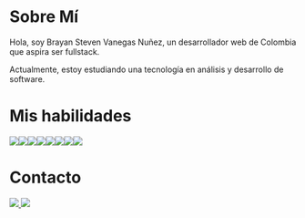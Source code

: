 <h1>Sobre Mí</h1>
<p>Hola, soy Brayan Steven Vanegas Nuñez, un desarrollador web de Colombia que aspira ser fullstack.</p>
<p>Actualmente, estoy estudiando una tecnología en análisis y desarrollo de software.</p>
<h1>Mis habilidades</h1>
<div style="display:flex" >
  <img src="https://img.shields.io/badge/Spring%20Boot-8ac725?logoColor=white&style=for-the-badge">
  <img src="https://img.shields.io/badge/JAVA-25c79f?logoColor=white&style=for-the-badge">
  <img src="https://img.shields.io/badge/ANGULAR-c72525?logoColor=white&style=for-the-badge">
  <img src="https://img.shields.io/badge/HTML-7825c7?logoColor=white&style=for-the-badge">
  <img src="https://img.shields.io/badge/CSS-c78825?logoColor=white&style=for-the-badge">
  <img src="https://img.shields.io/badge/Nest%20Js-c72567?logoColor=white&style=for-the-badge">
  <img src="https://img.shields.io/badge/TypeScript-c7c025?logoColor=white&style=for-the-badge">
  <img src="https://img.shields.io/badge/SQL-2577c7?logoColor=white&style=for-the-badge">

</div>

<h1>Contacto</h1>

<a href="mailto:vanegitas.net@gmail.com">
  <img src="https://img.shields.io/badge/Gmail-da0000?logoColor=white&style=for-the-badge">
</a>
<a href="https://www.linkedin.com/in/brayan-steven-vanegas-nu%C3%B1ez-9358a3255/">
  <img src="https://img.shields.io/badge/LinkedIn-006ada?logoColor=white&style=for-the-badge">
</a>



<!--
**Branstivenson/Branstivenson** is a ✨ _special_ ✨ repository because its `README.md` (this file) appears on your GitHub profile.

Here are some ideas to get you started:

- 🔭 I’m currently working on ...
- 🌱 I’m currently learning ...
- 👯 I’m looking to collaborate on ...
- 🤔 I’m looking for help with ...
- 💬 Ask me about ...
- 📫 How to reach me: ...
- 😄 Pronouns: ...
- ⚡ Fun fact: ...
-->
